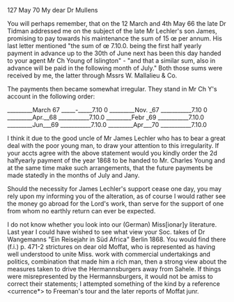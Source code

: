  127 May 70
My dear Dr Mullens

You will perhaps remember, that on the 12 March and 4th May 66 the late Dr Tidman addressed me on the subject of the late Mr Lechler's son James, promising to pay towards his maintenance the sum of 15 œ per annum. His last letter mentioned "the sum of œ 7.10.0. being the first half yearly payment in advance up to the 30th of June next has been this day handed to your agent Mr Ch Young of Islington" - "and that a similar sum, also in advance will be paid in the following month of July." Both those sums were received by me, the latter through Mssrs W. Mallalieu & Co.

The payments then became somewhat irregular. They stand in Mr Ch Y's account in the following order:

_________March 67 _____-_____7.10 0
_________Nov. _67 ___________7.10 0
_________Apr.__68 ___________7.10.0
_________Febr _69 ___________7.10.0
_________Jun___69 ___________7.10.0
_________Apr___70 ___________7.10.0

I think it due to the good uncle of Mr James Lechler who has to bear a great deal with the poor young man, to draw your attention to this irregularity. If your accts agree with the above statement would you kindly order the 2d halfyearly payment of the year 1868 to be handed to Mr. Charles Young and at the same time make such arrangements, that the future payments be made statedly in the months of July and Jany.

Should the necessity for James Lechler's support cease one day, you may rely upon my informing you of the alteration, as of course I would rather see the money go abroad for the Lord's work, than serve for the support of one from whom no earthly return can ever be expected.

I do not know whether you look into our (German) Miss[ionar]y literature. Last year I could have wished to see what view your Soc. takes of Dr Wangemanns "Ein Reisejahr in Süd Africa" Berlin 1868. You would find there (f.i.) p. 471-2 strictures on dear old Moffat, who is represented as having well understood to unite Miss. work with commercial undertakings and politics, combination that made him a rich man, then a strong view about the measures taken to drive the Hermannsburgers away from Sahele. If things were misrepresented by the Hermannsburgers, it would not be amiss to correct their statements; I attempted something of the kind by a reference <currence*> to Freeman's tour and the later reports of Moffat junr. 